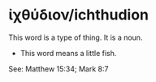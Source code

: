 # ἰχθύδιον/ichthudion
This word is a type of thing. It is a noun.

* This word means a little fish.

See: Matthew 15:34; Mark 8:7

